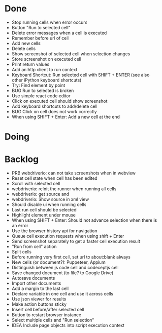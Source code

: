 # Done

- Stop running cells when error occurs
- Button "Run to selected cell"
- Delete error messages when a cell is executed
- Remember before url of cell
- Add new cells
- Delete cells
- Show screenshot of selected cell when selection changes
- Store screenshot on executed cell
- Print return values
- Add an http client to run context
- Keyboard Shortcut: Run selected cell with SHIFT + ENTER (see also other iPython keyboard shortcuts)
- Try: Find element by point
- BUG Run to selected is broken
- Use simple react code editor
- Click on executed cell should show screenshot
- Add keyboard shortcuts to add/delete cell
- BUG Click on cell does not work correctly
- When using SHIFT + Enter: Add a new cell at the end

# Doing


# Backlog

- PRB webdriverio: can not take screenshots when in webview
- Reset cell state when cell has been edited
- Scroll with selected cell
- webdriverio: reInit the runner when running all cells
- webdriverio: get source and
- webdriverio: Show source in xml view
- Should disable ui when running cells
- Last run cell should be selected
- Highlight element under mouse
- When using SHIFT + Enter: Should not advance selection when there is an error
- Use the browser history api for navigation
- Queue cell execution requests when using shift + Enter
- Send screenshot separately to get a faster cell execution result
- "Run from cell" action
- Split cells
- Before running very first cell, set url to about:blank always
- New cells (or document?): Puppeteer, Appium
- Distinguish between js code cell and codeceptjs cell
- Save changed document (to file? to Google Drive)
- Autosave documents
- Import other documents
- Add a margin to the last cell
- Declare variable in one cell and use it across cells
- Use json viewer for results
- Make action buttons sticky
- Insert cell before/after selected cell
- Button to restart browser instance
- Select multiple cells and "Run selection"
- IDEA Include page objects into script execution context